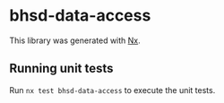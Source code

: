 # bhsd-data-access

This library was generated with [Nx](https://nx.dev).

## Running unit tests

Run `nx test bhsd-data-access` to execute the unit tests.
